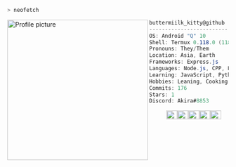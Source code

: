 ```zsh
> neofetch
```

<img align="left" src="https://i.imgur.com/41o5Yaq.png" alt="Profile picture" width="320" /> 

```csharp
buttermiilk_kitty@github
-------------------------
OS: Android "Q" 10
Shell: Termux 0.118.0 (118)
Pronouns: They/Them
Location: Asia, Earth
Frameworks: Express.js
Languages: Node.js, CPP, Bash
Learning: JavaScript, Python, Rust
Hobbies: Leaning, Cooking, Gaming
Commits: 176
Stars: 1
Discord: Akira#8853
```
<p align="left">
  &nbsp; &nbsp; &nbsp; &nbsp; &nbsp;
  <img alt="#474342" src="https://via.placeholder.com/15.png/474342/000000?text=+" width="25" height="20" /><img alt="#fbedf6" src="https://via.placeholder.com/15.png/fbedf6/000000?text=+" width="25" height="20" /><img alt="#c9594d" src="https://via.placeholder.com/15.png/c9594d/000000?text=+" width="25" height="20" /><img alt="#f8b9b2" src="https://via.placeholder.com/15.png/f8b9b2/000000?text=+" width="25" height="20" /><img alt="#ae9c9d" src="https://via.placeholder.com/15.png/ae9c9d/000000?text=+" width="25" height="20" />
</p>
